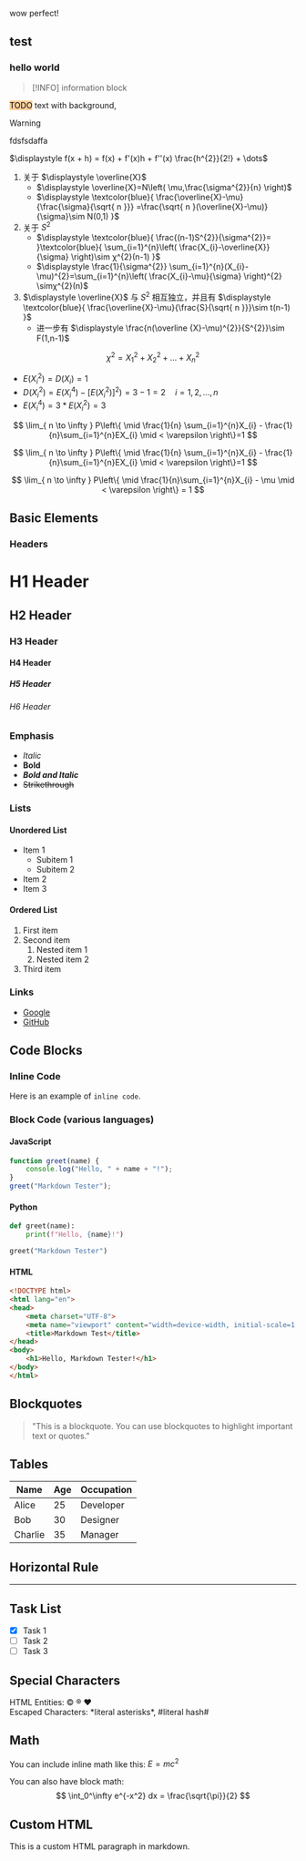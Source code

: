 

wow perfect! 


## test 


### hello world 

> [!INFO]
> information block 


<mark style="background: #FFB86CA6;">TODO</mark> text with background, 

> [!WARNING]
> fdsfsdaffa


$\displaystyle f(x + h) = f(x) + f'(x)h + f''(x) \frac{h^{2}}{2!} + \dots$



1. 关于 $\displaystyle \overline{X}$
	- $\displaystyle \overline{X}=N\left( \mu,\frac{\sigma^{2}}{n} \right)$
	- $\displaystyle \textcolor{blue}{ \frac{\overline{X}-\mu}{\frac{\sigma}{\sqrt{ n }}} =\frac{\sqrt{ n }(\overline{X}-\mu)}{\sigma}\sim N(0,1) }$ 
2. 关于 $\displaystyle S^{2}$
	- $\displaystyle \textcolor{blue}{ \frac{(n-1)S^{2}}{\sigma^{2}}= }\textcolor{blue}{ \sum_{i=1}^{n}\left( \frac{X_{i}-\overline{X}}{\sigma} \right)\sim χ^{2}(n-1) }$  
	- $\displaystyle \frac{1}{\sigma^{2}} \sum_{i=1}^{n}(X_{i}-\mu)^{2}=\sum_{i=1}^{n}\left( \frac{X_{i}-\mu}{\sigma} \right)^{2} \simχ^{2}(n)$      
3. $\displaystyle \overline{X}$ 与 $\displaystyle S^{2}$ 相互独立，并且有 $\displaystyle \textcolor{blue}{ \frac{\overline{X}-\mu}{\frac{S}{\sqrt{ n }}}\sim t(n-1) }$ 
	- 进一步有 $\displaystyle \frac{n(\overline {X}-\mu)^{2}}{S^{2}}\sim F(1,n-1)$


$$
 χ ^{2} = X_{1}^{2} +X_{2}^{2}+\dots+X_{n}^{2}
$$

- $\displaystyle E(X_{i}^{2})= D(X_{i})=1$
- $\displaystyle D(X_{i}^{2})=E(X_{i}^{4})-[E(X_{i}^{2})]^{2})=3-1=2 \quad i=1,2,\dots, n$  
- $\displaystyle E(X_{i}^{4})=3 * E(X_{i}^{2})=3$  

    
$$
\lim_{ n \to \infty } P\left\{ \mid \frac{1}{n} \sum_{i=1}^{n}X_{i} - \frac{1}{n}\sum_{i=1}^{n}EX_{i} \mid < \varepsilon \right\}=1
$$

$$
\lim_{ n \to \infty } P\left\{ \mid \frac{1}{n} \sum_{i=1}^{n}X_{i} - \frac{1}{n}\sum_{i=1}^{n}EX_{i} \mid < \varepsilon \right\}=1
$$

$$
\lim_{ n \to \infty } P\left\{ \mid \frac{1}{n}\sum_{i=1}^{n}X_{i} - \mu \mid < \varepsilon \right\} = 1
$$




## Basic Elements

### Headers

# H1 Header
## H2 Header
### H3 Header
#### H4 Header
##### H5 Header
###### H6 Header

### Emphasis

- *Italic*
- **Bold**
- ***Bold and Italic***
- ~~Strikethrough~~

### Lists

#### Unordered List

- Item 1
  - Subitem 1
  - Subitem 2
- Item 2
- Item 3

#### Ordered List

1. First item
2. Second item
   1. Nested item 1
   2. Nested item 2
3. Third item

### Links

- [Google](https://www.google.com)
- [GitHub](https://github.com)


## Code Blocks

### Inline Code

Here is an example of `inline code`.

### Block Code (various languages)

#### JavaScript

```js
function greet(name) {
    console.log("Hello, " + name + "!");
}
greet("Markdown Tester");
```

#### Python

```py
def greet(name):
    print(f"Hello, {name}!")

greet("Markdown Tester")
```

#### HTML

```html
<!DOCTYPE html>
<html lang="en">
<head>
    <meta charset="UTF-8">
    <meta name="viewport" content="width=device-width, initial-scale=1.0">
    <title>Markdown Test</title>
</head>
<body>
    <h1>Hello, Markdown Tester!</h1>
</body>
</html>
```

## Blockquotes

> "This is a blockquote. You can use blockquotes to highlight important text or quotes."

## Tables

| Name          | Age | Occupation  |
|---------------|-----|-------------|
| Alice         | 25  | Developer   |
| Bob           | 30  | Designer    |
| Charlie       | 35  | Manager     |

## Horizontal Rule

---

## Task List

- [x] Task 1
- [ ] Task 2
- [ ] Task 3

## Special Characters

HTML Entities: &copy; &reg; &hearts;  
Escaped Characters: \*literal asterisks\*, \#literal hash\#

## Math

You can include inline math like this: $E = mc^2$

You can also have block math:
$$
\int_0^\infty e^{-x^2} dx = \frac{\sqrt{\pi}}{2}
$$

## Custom HTML

<p>This is a custom HTML paragraph in markdown.</p>

